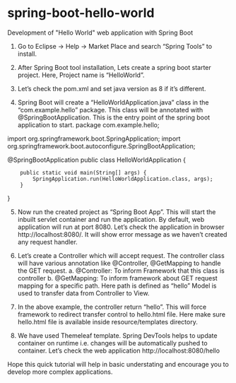 # spring-boot-hello-world
Development of "Hello World" web application with Spring Boot

1.	Go to Eclipse -> Help -> Market Place and search “Spring Tools” to install.
 
2.	After Spring Boot tool installation, Lets create a spring boot starter project. Here, Project name is “HelloWorld”.

3.	Let’s check the pom.xml and set java version as 8 if it’s different.
 
4.	Spring Boot will create a “HelloWorldApplication.java” class in the “com.example.hello” package. This class will be annotated with @SpringBootApplication. This is the entry point of the spring boot application to start. 
package com.example.hello;

import org.springframework.boot.SpringApplication;
import org.springframework.boot.autoconfigure.SpringBootApplication;

@SpringBootApplication
public class HelloWorldApplication {

		public static void main(String[] args) {
			SpringApplication.run(HelloWorldApplication.class, args);
		}
}

5.	Now run the created project as “Spring Boot App”. This will start the inbuilt servlet container and run the application. By default, web application will run at port 8080.
Let’s check the application in browser http://localhost:8080/.  It will show error message as we haven’t created any request handler.

6.	Let’s create a Controller which will accept request. The controller class will have various annotation like @Controller, @GetMapping to handle the GET request.
a.	@Controller: To inform Framework that this class is controller
b.	@GetMapping: To inform framework about GET request mapping for a specific path. Here path is defined as “hello”
Model is used to transfer data from Controller to View.

7.	In the above example, the controller return “hello”. This will force framework to redirect transfer control to hello.html file. Here make sure hello.html file is available inside resource/templates directory. 

8.	We have used Themeleaf template. Spring DevTools helps to update container on runtime i.e.  changes will be automatically pushed to container. Let’s check the web application http://localhost:8080/hello
 
Hope this quick tutorial will help in basic understating and encourage you to develop more complex applications.
